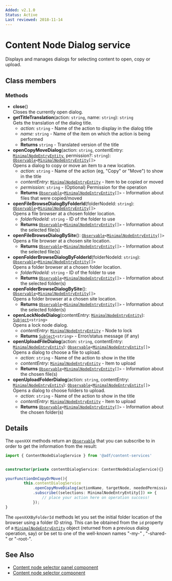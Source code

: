 ```yaml
---
Added: v2.1.0
Status: Active
Last reviewed: 2018-11-14
---
```


# Content Node Dialog service

Displays and manages dialogs for selecting content to open, copy or upload.

## Class members

### Methods

-   **close**()<br/>
    Closes the currently open dialog.
-   **getTitleTranslation**(action: `string`, name: `string`): `string`<br/>
    Gets the translation of the dialog title.
    -   _action:_ `string`  - Name of the action to display in the dialog title
    -   _name:_ `string`  - Name of the item on which the action is being performed
    -   **Returns** `string` - Translated version of the title
-   **openCopyMoveDialog**(action: `string`, contentEntry: [`MinimalNodeEntryEntity`](../content-services/document-library.model.md), permission?: `string`): [`Observable`](http://reactivex.io/documentation/observable.html)`<`[`MinimalNodeEntryEntity`](../content-services/document-library.model.md)`[]>`<br/>
    Opens a dialog to copy or move an item to a new location.
    -   _action:_ `string`  - Name of the action (eg, "Copy" or "Move") to show in the title
    -   _contentEntry:_ [`MinimalNodeEntryEntity`](../content-services/document-library.model.md)  - Item to be copied or moved
    -   _permission:_ `string`  - (Optional) Permission for the operation
    -   **Returns** [`Observable`](http://reactivex.io/documentation/observable.html)`<`[`MinimalNodeEntryEntity`](../content-services/document-library.model.md)`[]>` - Information about files that were copied/moved
-   **openFileBrowseDialogByFolderId**(folderNodeId: `string`): [`Observable`](http://reactivex.io/documentation/observable.html)`<`[`MinimalNodeEntryEntity`](../content-services/document-library.model.md)`[]>`<br/>
    Opens a file browser at a chosen folder location.
    -   _folderNodeId:_ `string`  - ID of the folder to use
    -   **Returns** [`Observable`](http://reactivex.io/documentation/observable.html)`<`[`MinimalNodeEntryEntity`](../content-services/document-library.model.md)`[]>` - Information about the selected file(s)
-   **openFileBrowseDialogBySite**(): [`Observable`](http://reactivex.io/documentation/observable.html)`<`[`MinimalNodeEntryEntity`](../content-services/document-library.model.md)`[]>`<br/>
    Opens a file browser at a chosen site location.
    -   **Returns** [`Observable`](http://reactivex.io/documentation/observable.html)`<`[`MinimalNodeEntryEntity`](../content-services/document-library.model.md)`[]>` - Information about the selected file(s)
-   **openFolderBrowseDialogByFolderId**(folderNodeId: `string`): [`Observable`](http://reactivex.io/documentation/observable.html)`<`[`MinimalNodeEntryEntity`](../content-services/document-library.model.md)`[]>`<br/>
    Opens a folder browser at a chosen folder location.
    -   _folderNodeId:_ `string`  - ID of the folder to use
    -   **Returns** [`Observable`](http://reactivex.io/documentation/observable.html)`<`[`MinimalNodeEntryEntity`](../content-services/document-library.model.md)`[]>` - Information about the selected folder(s)
-   **openFolderBrowseDialogBySite**(): [`Observable`](http://reactivex.io/documentation/observable.html)`<`[`MinimalNodeEntryEntity`](../content-services/document-library.model.md)`[]>`<br/>
    Opens a folder browser at a chosen site location.
    -   **Returns** [`Observable`](http://reactivex.io/documentation/observable.html)`<`[`MinimalNodeEntryEntity`](../content-services/document-library.model.md)`[]>` - Information about the selected folder(s)
-   **openLockNodeDialog**(contentEntry: [`MinimalNodeEntryEntity`](../content-services/document-library.model.md)): [`Subject`](http://reactivex.io/documentation/subject.html)`<string>`<br/>
    Opens a lock node dialog.
    -   _contentEntry:_ [`MinimalNodeEntryEntity`](../content-services/document-library.model.md)  - Node to lock
    -   **Returns** [`Subject`](http://reactivex.io/documentation/subject.html)`<string>` - Error/status message (if any)
-   **openUploadFileDialog**(action: `string`, contentEntry: [`MinimalNodeEntryEntity`](../content-services/document-library.model.md)): [`Observable`](http://reactivex.io/documentation/observable.html)`<`[`MinimalNodeEntryEntity`](../content-services/document-library.model.md)`[]>`<br/>
    Opens a dialog to choose a file to upload.
    -   _action:_ `string`  - Name of the action to show in the title
    -   _contentEntry:_ [`MinimalNodeEntryEntity`](../content-services/document-library.model.md)  - Item to upload
    -   **Returns** [`Observable`](http://reactivex.io/documentation/observable.html)`<`[`MinimalNodeEntryEntity`](../content-services/document-library.model.md)`[]>` - Information about the chosen file(s)
-   **openUploadFolderDialog**(action: `string`, contentEntry: [`MinimalNodeEntryEntity`](../content-services/document-library.model.md)): [`Observable`](http://reactivex.io/documentation/observable.html)`<`[`MinimalNodeEntryEntity`](../content-services/document-library.model.md)`[]>`<br/>
    Opens a dialog to choose folders to upload.
    -   _action:_ `string`  - Name of the action to show in the title
    -   _contentEntry:_ [`MinimalNodeEntryEntity`](../content-services/document-library.model.md)  - Item to upload
    -   **Returns** [`Observable`](http://reactivex.io/documentation/observable.html)`<`[`MinimalNodeEntryEntity`](../content-services/document-library.model.md)`[]>` - Information about the chosen folder(s)

## Details

The `openXXX` methods return an 
[`Observable`](http://reactivex.io/documentation/observable.html) that you can subscribe
to in order to get the information from the result:

```ts
import { ContentNodeDialogService } from '@adf/content-services'


constructor(private contentDialogService: ContentNodeDialogService){}

yourFunctionOnCopyOrMove(){
        this.contentDialogService
            .openCopyMoveDialog(actionName, targetNode, neededPermissionForAction)
            .subscribe((selections: MinimalNodeEntryEntity[]) => {
                // place your action here on operation success!
            });
}
```

The `openXXXByFolderId` methods let you set the initial folder location of the browser
using a folder ID string. This can be obtained from the `id` property of a
[`MinimalNodeEntryEntity`](../content-services/document-library.model.md) object (returned from a previous
dialog operation, say) or be set to one of the well-known names "-my-" , "-shared-" or
"-root-".

## See Also

-   [Content node selector panel component](content-node-selector-panel.component.md)
-   [Content node selector component](content-node-selector.component.md)
